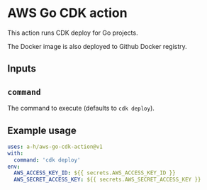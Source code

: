 # AWS Go CDK action

This action runs CDK deploy for Go projects.

The Docker image is also deployed to Github Docker registry.

## Inputs

## `command`

The command to execute (defaults to `cdk deploy`).

## Example usage

```yaml
uses: a-h/aws-go-cdk-action@v1
with:
  command: 'cdk deploy'
env:
  AWS_ACCESS_KEY_ID: ${{ secrets.AWS_ACCESS_KEY_ID }}
  AWS_SECRET_ACCESS_KEY: ${{ secrets.AWS_SECRET_ACCESS_KEY }}
```

